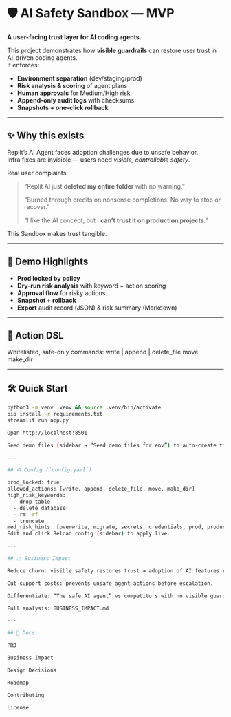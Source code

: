 # 🛡️ AI Safety Sandbox — MVP

**A user-facing trust layer for AI coding agents.**

This project demonstrates how **visible guardrails** can restore user trust in AI-driven coding agents.  
It enforces:
- **Environment separation** (dev/staging/prod)
- **Risk analysis & scoring** of agent plans
- **Human approvals** for Medium/High risk
- **Append-only audit logs** with checksums
- **Snapshots + one-click rollback**

---

## ✨ Why this exists
Replit’s AI Agent faces adoption challenges due to unsafe behavior.  
Infra fixes are invisible — users need *visible, controllable safety*.  

Real user complaints:  
> “Replit AI just **deleted my entire folder** with no warning.”  
>  
> “Burned through credits on nonsense completions. No way to stop or recover.”  
>  
> “I like the AI concept, but I **can’t trust it on production projects**.”  

This Sandbox makes trust tangible.


---

## 🚀 Demo Highlights
- **Prod locked by policy**
- **Dry-run risk analysis** with keyword + action scoring
- **Approval flow** for risky actions
- **Snapshot + rollback**
- **Export** audit record (JSON) & risk summary (Markdown)

---

## 🧩 Action DSL
Whitelisted, safe-only commands:
write <path> | <content>
append <path> | <content>
delete_file <path>
move <src> <dst>
make_dir <path>

---

## 🛠️ Quick Start

```bash
python3 -m venv .venv && source .venv/bin/activate
pip install -r requirements.txt
streamlit run app.py

Open http://localhost:8501

Seed demo files (sidebar → “Seed demo files for env”) to auto-create tmp/output.txt and old/legacy.sql.

---

## ⚙️ Config (`config.yaml`)

prod_locked: true
allowed_actions: [write, append, delete_file, move, make_dir]
high_risk_keywords:
  - drop table
  - delete database
  - rm -rf
  - truncate
med_risk_hints: [overwrite, migrate, secrets, credentials, prod, production]
Edit and click Reload config (sidebar) to apply live.

---

## 📈 Business Impact

Reduce churn: visible safety restores trust → adoption of AI features rises.

Cut support costs: prevents unsafe agent actions before escalation.

Differentiate: “The safe AI agent” vs competitors with no visible guardrails.

Full analysis: BUSINESS_IMPACT.md

---

## 📄 Docs

PRD

Business Impact

Design Decisions

Roadmap

Contributing

License
